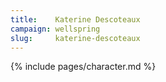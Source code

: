 ```yaml
---
title:    Katerine Descoteaux
campaign: wellspring
slug:     katerine-descoteaux
---
```


{% include pages/character.md %}
